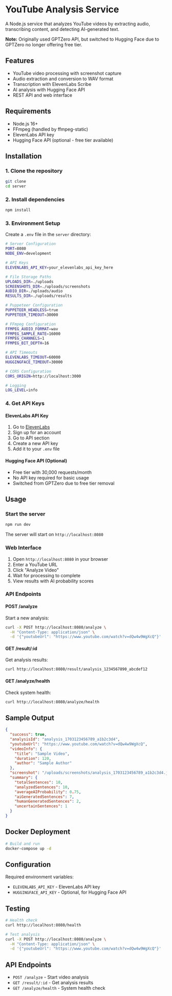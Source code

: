 # YouTube Analysis Service

A Node.js service that analyzes YouTube videos by extracting audio, transcribing content, and detecting AI-generated text.

**Note:** Originally used GPTZero API, but switched to Hugging Face due to GPTZero no longer offering free tier.

## Features

- YouTube video processing with screenshot capture
- Audio extraction and conversion to WAV format
- Transcription with ElevenLabs Scribe
- AI analysis with Hugging Face API
- REST API and web interface

## Requirements

- Node.js 16+
- FFmpeg (handled by ffmpeg-static)
- ElevenLabs API key
- Hugging Face API (optional - free tier available)

## Installation

### 1. Clone the repository
```bash
git clone 
cd server
```

### 2. Install dependencies
```bash
npm install
```

### 3. Environment Setup
Create a `.env` file in the `server` directory:

```bash
# Server Configuration
PORT=8080
NODE_ENV=development

# API Keys
ELEVENLABS_API_KEY=your_elevenlabs_api_key_here

# File Storage Paths
UPLOADS_DIR=./uploads
SCREENSHOTS_DIR=./uploads/screenshots
AUDIO_DIR=./uploads/audio
RESULTS_DIR=./uploads/results

# Puppeteer Configuration
PUPPETEER_HEADLESS=true
PUPPETEER_TIMEOUT=30000

# FFmpeg Configuration
FFMPEG_AUDIO_FORMAT=wav
FFMPEG_SAMPLE_RATE=16000
FFMPEG_CHANNELS=1
FFMPEG_BIT_DEPTH=16

# API Timeouts
ELEVENLABS_TIMEOUT=60000
HUGGINGFACE_TIMEOUT=30000

# CORS Configuration
CORS_ORIGIN=http://localhost:3000

# Logging
LOG_LEVEL=info
```

### 4. Get API Keys

#### ElevenLabs API Key
1. Go to [ElevenLabs](https://elevenlabs.io/)
2. Sign up for an account
3. Go to API section
4. Create a new API key
5. Add it to your `.env` file

#### Hugging Face API (Optional)
- Free tier with 30,000 requests/month
- No API key required for basic usage
- Switched from GPTZero due to free tier removal

## Usage

### Start the server
```bash
npm run dev
```

The server will start on `http://localhost:8080`

### Web Interface
1. Open `http://localhost:8080` in your browser
2. Enter a YouTube URL
3. Click "Analyze Video"
4. Wait for processing to complete
5. View results with AI probability scores

### API Endpoints

#### POST /analyze
Start a new analysis:
```bash
curl -X POST http://localhost:8080/analyze \
  -H "Content-Type: application/json" \
  -d '{"youtubeUrl": "https://www.youtube.com/watch?v=dQw4w9WgXcQ"}'
```

#### GET /result/:id
Get analysis results:
```bash
curl http://localhost:8080/result/analysis_1234567890_abcdef12
```

#### GET /analyze/health
Check system health:
```bash
curl http://localhost:8080/analyze/health
```

## Sample Output

```json
{
  "success": true,
  "analysisId": "analysis_1703123456789_a1b2c3d4",
  "youtubeUrl": "https://www.youtube.com/watch?v=dQw4w9WgXcQ",
  "videoInfo": {
    "title": "Sample Video",
    "duration": 120,
    "author": "Sample Author"
  },
  "screenshot": "/uploads/screenshots/analysis_1703123456789_a1b2c3d4.jpg",
  "summary": {
    "totalSentences": 10,
    "analyzedSentences": 10,
    "averageAIProbability": 0.75,
    "aiGeneratedSentences": 7,
    "humanGeneratedSentences": 2,
    "uncertainSentences": 1
  }
}
```

## Docker Deployment

```bash
# Build and run
docker-compose up -d
```

## Configuration

Required environment variables:
- `ELEVENLABS_API_KEY` - ElevenLabs API key
- `HUGGINGFACE_API_KEY` - Optional, for Hugging Face API

## Testing

```bash
# Health check
curl http://localhost:8080/health

# Test analysis
curl -X POST http://localhost:8080/analyze \
  -H "Content-Type: application/json" \
  -d '{"youtubeUrl": "https://www.youtube.com/watch?v=dQw4w9WgXcQ"}'
```

## API Endpoints

- `POST /analyze` - Start video analysis
- `GET /result/:id` - Get analysis results
- `GET /analyze/health` - System health check

